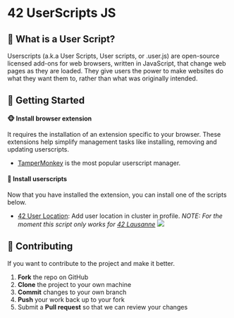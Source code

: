 # 42 UserScripts JS

## 🤔 What is a User Script?
Userscripts (a.k.a User Scripts, User scripts, or .user.js) are open-source licensed add-ons for web browsers, written in JavaScript, that change web pages as they are loaded. They give users the power to make websites do what they want them to, rather than what was originally intended.

## 🚀 Getting Started

#### 🐵 Install browser extension
It requires the installation of an extension specific to your browser. These extensions help simplify management tasks like installing, removing and updating userscripts.
- [TamperMonkey](https://www.tampermonkey.net/) is the most popular userscript manager.

#### 👤 Install userscripts
Now that you have installed the extension, you can install one of the scripts below.
- [42 User Location](https://github.com/ricardoreves/42-userscripts-js/scripts/raw/master/42-user-location.user.js): Add user location in cluster in profile.
*NOTE: For the moment this script only works for [42 Lausanne](https://www.42lausanne.ch/)* 
![](https://via.placeholder.com/1080x720.png?text=Coming%20soon...)

## 🤝 Contributing
If you want to contribute to the project and make it better.

 1. **Fork** the repo on GitHub
 2. **Clone** the project to your own machine
 3. **Commit** changes to your own branch
 4. **Push** your work back up to your fork
 5. Submit a **Pull request** so that we can review your changes
